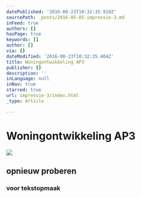 ```yaml
---
datePublished: '2016-08-23T10:32:35.918Z'
sourcePath: _posts/2016-05-05-impressie-3.md
inFeed: true
authors: []
hasPage: true
keywords: []
author: []
via: {}
dateModified: '2016-08-23T10:32:35.404Z'
title: Woningontwikkeling AP3
publisher: {}
description: ''
inLanguage: null
inNav: true
starred: true
url: impressie-3/index.html
_type: Article

---
```

# Woningontwikkeling AP3
![](https://s3-us-west-2.amazonaws.com/the-grid-img/p/2c7950745f4f96de9bd2871df3d824e4fbb19169.jpg)

## opnieuw proberen

### voor tekstopmaak